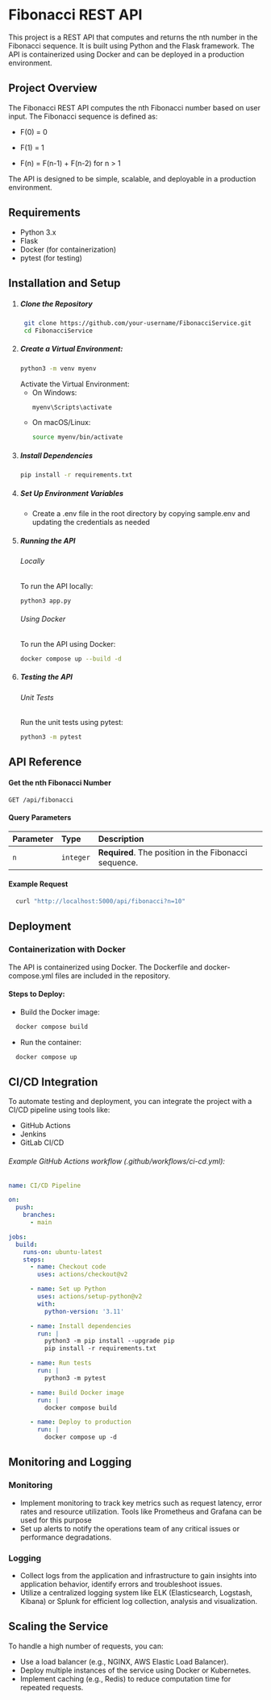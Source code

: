 # Fibonacci REST API
This project is a REST API that computes and returns the nth number in the Fibonacci sequence. It is built using Python and the Flask framework. The API is containerized using Docker and can be deployed in a production environment.

## Project Overview

The Fibonacci REST API computes the nth Fibonacci number based on user input. The Fibonacci sequence is defined as:

- F(0) = 0

- F(1) = 1

- F(n) = F(n-1) + F(n-2) for n > 1

The API is designed to be simple, scalable, and deployable in a production environment.

## Requirements

- Python 3.x
- Flask
- Docker (for containerization)
- pytest (for testing)

## Installation and Setup

1. ##### Clone the Repository
     ```bash
      git clone https://github.com/your-username/FibonacciService.git
      cd FibonacciService
    ```
2. ##### Create a Virtual Environment:
    ```bash
    python3 -m venv myenv
    ```
   Activate the Virtual Environment:
   - On Windows:
       ```bash
       myenv\Scripts\activate
       ```
   - On macOS/Linux:
      ```bash
      source myenv/bin/activate
      ```
3. ##### Install Dependencies
    ```bash
    pip install -r requirements.txt
      ```
4. ##### Set Up Environment Variables
    - Create a .env file in the root directory by copying sample.env and updating the credentials as needed
5. ##### Running the API
    ###### Locally
    To run the API locally:
    ```bash
    python3 app.py
    ```
   ###### Using Docker
    To run the API using Docker:
    ```bash
    docker compose up --build -d
    ```
6. ##### Testing the API
    ###### Unit Tests
    Run the unit tests using pytest:
     ```bash
    python3 -m pytest
    ```

## API Reference

#### Get the nth Fibonacci Number


```http
GET /api/fibonacci
```

#### Query Parameters

| Parameter | Type     | Description                                           |
| :-------- | :------- |:------------------------------------------------------|
| `n` | `integer` | **Required**. The position in the Fibonacci sequence. |

#### Example Request
```bash
  curl "http://localhost:5000/api/fibonacci?n=10"
   ```


## Deployment
### Containerization with Docker
The API is containerized using Docker. The Dockerfile and docker-compose.yml files are included in the repository.

#### Steps to Deploy:
- Build the Docker image:
```bash
  docker compose build
   ```
- Run the container:
```bash
  docker compose up
   ```
## CI/CD Integration
To automate testing and deployment, you can integrate the project with a CI/CD pipeline using tools like:
- GitHub Actions
- Jenkins
- GitLab CI/CD

###### Example GitHub Actions workflow (.github/workflows/ci-cd.yml):
```yaml
name: CI/CD Pipeline

on:
  push:
    branches:
      - main

jobs:
  build:
    runs-on: ubuntu-latest
    steps:
      - name: Checkout code
        uses: actions/checkout@v2

      - name: Set up Python
        uses: actions/setup-python@v2
        with:
          python-version: '3.11'

      - name: Install dependencies
        run: |
          python3 -m pip install --upgrade pip
          pip install -r requirements.txt

      - name: Run tests
        run: |
          python3 -m pytest

      - name: Build Docker image
        run: |
          docker compose build

      - name: Deploy to production
        run: |
          docker compose up -d
   ```

## Monitoring and Logging
### Monitoring
- Implement monitoring to track key metrics such as request latency, error rates and resource utilization. Tools like Prometheus and Grafana can be used for this purpose
- Set up alerts to notify the operations team of any critical issues or performance degradations.

### Logging
- Collect logs from the application and infrastructure to gain insights into application behavior, identify errors and troubleshoot issues.
- Utilize a centralized logging system like ELK (Elasticsearch, Logstash, Kibana) or Splunk for efficient log collection, analysis and visualization.

## Scaling the Service
To handle a high number of requests, you can:
- Use a load balancer (e.g., NGINX, AWS Elastic Load Balancer).
- Deploy multiple instances of the service using Docker or Kubernetes.
- Implement caching (e.g., Redis) to reduce computation time for repeated requests.